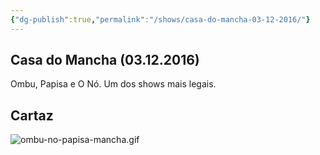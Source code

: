 ```yaml
---
{"dg-publish":true,"permalink":"/shows/casa-do-mancha-03-12-2016/"}
---
```


## Casa do Mancha (03.12.2016)
Ombu, Papisa e O Nó. Um dos shows mais legais.

## Cartaz
![ombu-no-papisa-mancha.gif](/img/user/img/ombu-no-papisa-mancha.gif)